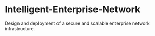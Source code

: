 # Intelligent-Enterprise-Network
Design and deployment of a secure and scalable enterprise network infrastructure.
